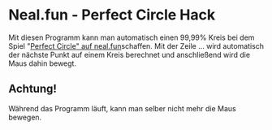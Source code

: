 # Neal.fun - Perfect Circle Hack
Mit diesen Programm kann man automatisch einen 99,99% Kreis bei dem Spiel "[Perfect Circle" auf neal.fun](https://neal.fun/perfect-circle/)schaffen. 
Mit der Zeile ... wird automatisch der nächste Punkt auf einem Kreis berechnet und anschließend wird die Maus dahin bewegt. 


## Achtung! 
Während das Programm läuft, kann man selber nicht mehr die Maus bewegen. 
